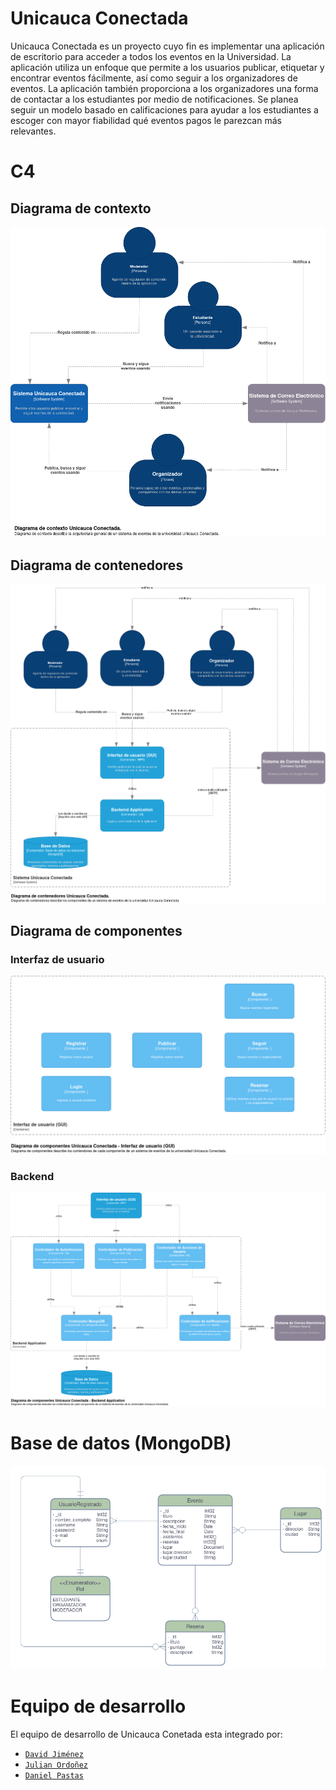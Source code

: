 # Unicauca Conectada

Unicauca Conectada es un proyecto cuyo fin es implementar una aplicación de
escritorio para acceder a todos los eventos en la Universidad. La aplicación
utiliza un enfoque que permite a los usuarios publicar, etiquetar y encontrar
eventos fácilmente, así como seguir a los organizadores de eventos. La
aplicación también proporciona a los organizadores una forma de contactar a los
estudiantes por medio de notificaciones. Se planea seguir un modelo basado en
calificaciones para ayudar a los estudiantes a escoger con mayor fiabilidad qué
eventos pagos le parezcan más relevantes.

# C4

## Diagrama de contexto

![Diagrama de contexto](images/c4/contexto.png)

## Diagrama de contenedores

![Diagrama de contenedores](images/c4/contenedores.png)

## Diagrama de componentes

### Interfaz de usuario

![Diagrama de componentes GUI](images/c4/componentesGUI.png)

### Backend

![Diagrama de componentes Backend](images/c4/componentesBackend.png)

# Base de datos (MongoDB)

![Digrama de base de datos](images/database/basededatos.png)

# Equipo de desarrollo

El equipo de desarrollo de Unicauca Conetada esta integrado por:  
- [`David Jiménez`](https://github.com/dohimenezg)
- [`Julian Ordoñez`](https://github.com/juleMay)
- [`Daniel Pastas`](https://github.com/pdaniel102)

